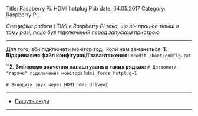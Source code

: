 Title: Raspberry Pi. HDMI hotplug
Pub date: 04.05.2017
Category: Raspberry Pi, 

_Специфіка роботи HDMI в Raspberry PI така, що він працює тільки в тому разі, якщо був підключений перед запуском пристрою._

-----

Для того, аби підключати монітор тоді, коли нам заманеться:
**1. Відкриваємо файл конфігурації завантаження:**
`mcedit /boot/config.txt`

``**2. Змінюємо значення налаштувань в таких рядках:**
`# Дозволити "гаряче" підключення монітора`
`hdmi_force_hotplug=1`

`# Виводити звук через HDMI`
`hdmi_drive=2`

-----

* <a href="http://blog.mivia.dk/solved-hdmi-working-raspberry-pi/">Пишуть люди</a>

-----